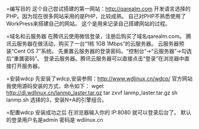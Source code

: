 ﻿=编写目的
 这个自己尝试搭建的第一网站：http://qarealm.com 
 开发语言选择的PHP。因为现在很多网站采用的是PHP，比较成熟。
 自己对PHP不熟悉使用了WorkPress来搭建自己的网站。
 这个是用来记录自己搭建网站的过程。

=域名和云服务器
 在腾讯云使用微信登录，注册后购买了域名qarealm.com。
 腾讯云服务器在做活动，购买了一台“1核 1GB 1Mbps”的云服务器。
 云服务器预装“Cent OS 7”系统。
 先重置云服务器的登录密码。“控制台”→“云服务器”→勾选后“重置密码”。
 登录云服务器。腾讯云服务器可以直接点击“登录”在浏览器中直接打开服务器。

=安装wdcp
 先安装了wdcp,安装参照：http://www.wdlinux.cn/wdcp/ 官方网站
 我使用源码安装的方式，命令如下：
 wget http://dl.wdlinux.cn/lanmp_laster.tar.gz
 tar zxvf lanmp_laster.tar.gz
 sh lanmp.sh
 选择的3，安装N+A的引擎组合。

=配置wdcp
 安装成功之后 在浏览器输入你的 IP:8080 就可以登录后台了。
 默认的登录用户名是admin 密码是 wdlinux.cn
